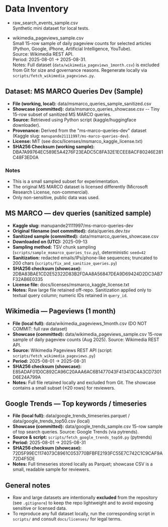 # Data Inventory

- raw_search_events_sample.csv  
  Synthetic mini dataset for local tests.

- wikimedia_pageviews_sample.csv  
  Small 15-row sample of daily pageview counts for selected articles  
  (Python, Google, iPhone, Artificial Intelligence, YouTube).  
  Source: Wikimedia REST API.  
  Period: 2025-08-01 → 2025-08-31.  
  Notes: Full dataset (`data/wikimedia_pageviews_1month.csv`) is excluded from Git for size and governance reasons. Regenerate locally via `scripts/fetch_wikimedia_pageviews.py`.

## Dataset: MS MARCO Queries Dev (Sample)

- **File (working, local):** data/msmarco_queries_sample_sanitized.csv  
- **Showcase (committed):** data/msmarco_queries_showcase.csv  --  Tiny 15-row subset of sanitized MS MARCO queries.
- **Source:** Retrieved using Python script (kaggle/huggingface downloader).  
- **Provenance:** Derived from the "ms-marco-queries-dev" dataset (Kaggle slug: `manupande21111997/ms-marco-queries-dev`).  
- **License:** MIT (see docs/licenses/msmarco_kaggle_license.txt)  
- **SHA256 Checksum (working sample):** DBA7A99764EC589E5A4276F23EADC5C8FA32E1ECEE8ACF80246E281C48F3ED0A

### Notes
- This is a small sampled subset for experimentation.  
- The original MS MARCO dataset is licensed differently (Microsoft Research License, non-commercial).  
- Only non-sensitive, public data was used.

## MS MARCO — dev queries (sanitized sample)
- **Kaggle slug:** manupande21111997/ms-marco-queries-dev  
- **Original filename (not committed):** data/queries.dev.tsv  
- **Sanitized sample (committed):** data/msmarco_queries_showcase.csv  
- **Downloaded on (UTC):** 2025-09-13  
- **Sampling method:** TSV chunk sampling (`scripts/sample_msmarco_queries_tsv.py`), deterministic `seed=42`  
- **Sanitization:** redacted emails/IPs/phone-like sequences; truncated to 200 chars (`scripts/fix_and_sanitize_queries.py`)  
- **SHA256 checksum (showcase):** 2DBA83BAE1CD2E52322D83B2FDAA8A56847DEA9D69424D2DC3AB7F32AB6E0335  
- **License file:** docs/licenses/msmarco_kaggle_license.txt  
- **Notes:** Raw large file retained off-repo. Sanitization applied only to textual query column; numeric IDs retained in `query_id`.

## Wikimedia — Pageviews (1 month)
- **File (local full):** data/wikimedia_pageviews_1month.csv  (DO NOT COMMIT: full raw dataset)
- **Showcase (committed):** data/wikimedia_pageviews_sample.csv    15-row sample of daily pageview counts (Aug 2025). Source: Wikimedia REST API.
- **Source:** Wikimedia Pageviews REST API (script: `scripts/fetch_wikimedia_pageviews.py`)  
- **Period:** 2025-08-01 → 2025-08-31  
- **SHA256 checksum (showcase):** E85ADAF01D0C892CA96C20AAA6AC6B1477043F413413C4A3CD7301D6E24A799A  
- **Notes:** Full file retained locally and excluded from Git. The showcase contains a small subset (≤20 rows) for reviewers.

## Google Trends — Top keywords / timeseries
- **File (local full):** data/google_trends_timeseries.parquet / data/google_trends_top50.csv (local)  
- **Showcase (committed):** data/google_trends_sample.csv     15-row sample of top search queries. Source: Google Trends (via pytrends).
- **Source & script:** `scripts/fetch_google_trends_top50.py` (pytrends)  
- **Period:** 2025-08-01 → 2025-08-31  
- **SHA256 checksum (showcase):** 72D5F99EC1174073C8961C053770BFBFE2193FC55E7C742C1C9CAF9A72D4F5DE  
- **Notes:** Full timeseries stored locally as Parquet; showcase CSV is a small, readable sample for reviewers.

## General notes
- Raw and large datasets are intentionally **excluded** from the repository (see `.gitignore`) to keep the repo lightweight and to avoid exposing sensitive or licensed data.  
- To reproduce any full dataset locally, run the corresponding script in `scripts/` and consult `docs/licenses/` for legal terms.

